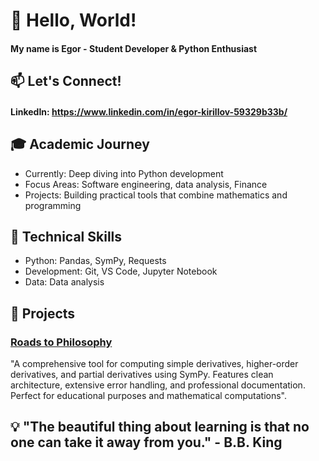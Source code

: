 # 👋 Hello, World!

#### My name is Egor - Student Developer & Python Enthusiast

## 📫 Let's Connect!
#### LinkedIn: https://www.linkedin.com/in/egor-kirillov-59329b33b/

## 🎓 Academic Journey
- Currently: Deep diving into Python development
- Focus Areas: Software engineering, data analysis, Finance
- Projects: Building practical tools that combine mathematics and programming

## 🔧 Technical Skills
- Python: Pandas, SymPy, Requests
- Development: Git, VS Code, Jupyter Notebook
- Data: Data analysis

## 🚀 Projects

### [Roads to Philosophy](https://github.com/ВАШ_USERNAME/roads-to-philosophy)
"A comprehensive tool for computing simple derivatives, higher-order derivatives, and partial derivatives using SymPy. Features clean architecture, extensive error handling, and professional documentation. Perfect for educational purposes and mathematical computations".

## <div align="center">
## 💡 "The beautiful thing about learning is that no one can take it away from you." - B.B. King
## </div>
